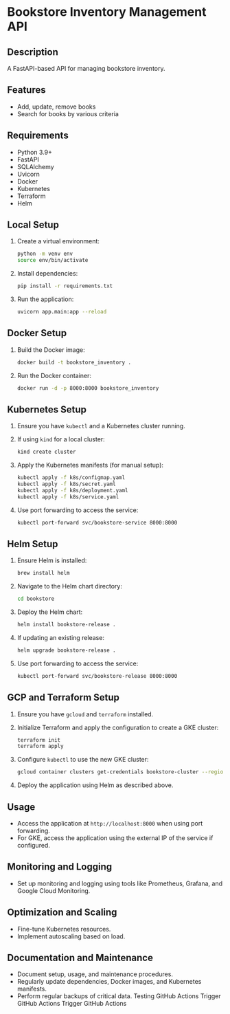 # Bookstore Inventory Management API

## Description
A FastAPI-based API for managing bookstore inventory.

## Features
- Add, update, remove books
- Search for books by various criteria

## Requirements
- Python 3.9+
- FastAPI
- SQLAlchemy
- Uvicorn
- Docker
- Kubernetes
- Terraform
- Helm

## Local Setup
1. Create a virtual environment:
    ```bash
    python -m venv env
    source env/bin/activate
    ```

2. Install dependencies:
    ```bash
    pip install -r requirements.txt
    ```

3. Run the application:
    ```bash
    uvicorn app.main:app --reload
    ```

## Docker Setup
1. Build the Docker image:
    ```bash
    docker build -t bookstore_inventory .
    ```

2. Run the Docker container:
    ```bash
    docker run -d -p 8000:8000 bookstore_inventory
    ```

## Kubernetes Setup
1. Ensure you have `kubectl` and a Kubernetes cluster running.

2. If using `kind` for a local cluster:
    ```bash
    kind create cluster
    ```

3. Apply the Kubernetes manifests (for manual setup):
    ```bash
    kubectl apply -f k8s/configmap.yaml
    kubectl apply -f k8s/secret.yaml
    kubectl apply -f k8s/deployment.yaml
    kubectl apply -f k8s/service.yaml
    ```

4. Use port forwarding to access the service:
    ```bash
    kubectl port-forward svc/bookstore-service 8000:8000
    ```

## Helm Setup
1. Ensure Helm is installed:
    ```bash
    brew install helm
    ```

2. Navigate to the Helm chart directory:
    ```bash
    cd bookstore
    ```

3. Deploy the Helm chart:
    ```bash
    helm install bookstore-release .
    ```

4. If updating an existing release:
    ```bash
    helm upgrade bookstore-release .
    ```

5. Use port forwarding to access the service:
    ```bash
    kubectl port-forward svc/bookstore-release 8000:8000
    ```

## GCP and Terraform Setup
1. Ensure you have `gcloud` and `terraform` installed.

2. Initialize Terraform and apply the configuration to create a GKE cluster:
    ```bash
    terraform init
    terraform apply
    ```

3. Configure `kubectl` to use the new GKE cluster:
    ```bash
    gcloud container clusters get-credentials bookstore-cluster --region us-central1-a --project your-gcp-project-id
    ```

4. Deploy the application using Helm as described above.

## Usage
- Access the application at `http://localhost:8000` when using port forwarding.
- For GKE, access the application using the external IP of the service if configured.

## Monitoring and Logging
- Set up monitoring and logging using tools like Prometheus, Grafana, and Google Cloud Monitoring.

## Optimization and Scaling
- Fine-tune Kubernetes resources.
- Implement autoscaling based on load.

## Documentation and Maintenance
- Document setup, usage, and maintenance procedures.
- Regularly update dependencies, Docker images, and Kubernetes manifests.
- Perform regular backups of critical data.
Testing GitHub Actions
Trigger GitHub Actions
Trigger GitHub Actions
